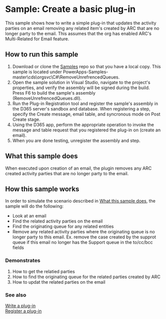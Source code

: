 # Sample: Create a basic plug-in

This sample shows how to write a simple plug-in that updates the activity parties on an email removing any related item's created by ARC that are no longer party to the email.  This assumes that the org has enabled ARC's Multi-Related for Email feature.

## How to run this sample

1. Download or clone the [Samples](https://github.com/Microsoft/PowerApps-Samples) repo so that you have a local copy. This sample is located under PowerApps-Samples-master\cds\orgsvc\C#\RemoveUnrefrencedQueues.
2. Open the sample solution in Visual Studio, navigate to the project's properties, and verify the assembly will be signed during the build. Press F6 to build the sample's assembly (RemoveUnrefrencedQueues.dll).
3. Run the Plug-in Registration tool and register the sample's assembly in the D365 server's sandbox and database. When registering a step, specify the Create message, email table, and syncronous mode on Post Create stage.
4. Using the D365 app, perform the appropriate operation to invoke the message and table request that you registered the plug-in on (create an email).
6. When you are done testing, unregister the assembly and step.

## What this sample does

When executed upon creation of an email, the plugin removes any ARC created activity parties that are no longer party to the email. 

## How this sample works

In order to simulate the scenario described in [What this sample does](#what-this-sample-does), the sample will do the following:

- Look at an email
- Find the related activity parties on the email
- Find the originating queue for any related entities
- Remove any related activity parties where the originating queue is no longer party to this email. Ex. remove the case created by the supprot queue if this email no longer has the Support queue in the to/cc/bcc fields

### Demonstrates

1. How to get the relatied parties
2. How to find the originating queue for the related parties created by ARC
3. How to updat the related parties on the email

### See also

[Write a plug-in](https://docs.microsoft.com/en-us/powerapps/developer/common-data-service/write-plug-in)  
[Register a plug-in](https://docs.microsoft.com/en-us/powerapps/developer/common-data-service/register-plug-in)